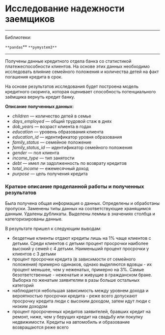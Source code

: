# Исследование надежности заемщиков

---

Библиотеки:

 `**pandas`**  `**pymystem3**`

---

Получены данные кредитного отдела банка со статистикой платежеспособности клиентов. На основе этих данных необходимо исследовать влияние семейного положения и количества детей на факт погашения кредита в срок.

На основе результатов исследования будет построена модель кредитного скоринга, которая оценивает способность потенциального заёмщика вернуть кредит банку.

**Описание полученных данных:**

- *children* — количество детей в семье
- *days_employed* — общий трудовой стаж в днях
- *dob_years* — возраст клиента в годах
- *education* — уровень образования клиента
- *education_id* — идентификатор уровня образования
- *family_status* — семейное положение
- *family_status_id* — идентификатор семейного положения
- *gender* — пол клиента
- *income_type* — тип занятости
- *debt* — имел ли задолженность по возврату кредитов
- *total_income* — ежемесячный доход
- *purpose* — цель получения кредита

### Краткое описание проделанной работы и полученных результатов

Была получена общая информация о данных. Определены и обработаны пропуски. Заменены типы данных на соответствующие хранящимся данным. Удалены дубликаты. Выделены леммы в значениях столбца и категоризированы данные.

В результате пришел к следующим выводам:

- бездетные клиенты отдают кредиты лишь на 1% чаще клиентов с детьми. Среди клиентов с детьми процент просрочки наиболее высокий у семей с 4 детьми. Наименьший процент просрочки у клиентов с 3 детьми
- процент просрочки кредита (в зависимости от семейного положения) примерно одинаков, однако выделяются вдовцы - их процент меньшее, чем у неженатых, примерно на 3%. Самые безответственные - неженатые и живущие в гражданском браке. Выборка по женатым заявителям в разы больше остальных категорий
- наблюдается небольшая зависимость между уровнем дохода и вероятностью просрочки кредита - реже всего допускают просрочку кредита люди с высоким доходом, затем идут люди с низким доходом
- процент просроченных кредитов заявителей, бравших кредит на ремонт, ниже, чем у берущих кредит на свадьбу или покупку недвижимости. Кредиты на автомобиль и образование возвращаются реже всего
